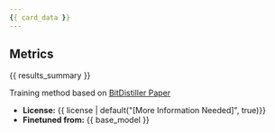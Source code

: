 ```yaml
---
{{ card_data }}
---
```


## Metrics

{{ results_summary }}

Training method based on [BitDistiller Paper](https://arxiv.org/abs/2402.10631)

- **License:** {{ license | default("[More Information Needed]", true)}}
- **Finetuned from:** {{ base_model }}